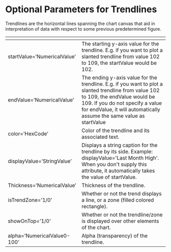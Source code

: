 # Optional Parameters for Trendlines

<PageHeader />

Trendlines are the horizontal lines spanning the chart canvas that aid in interpretation of data with respect to some previous predetermined figure.


| <!----> | <!----> |
| --- | --- |
| startValue=’NumericalValue’<br> | The starting y-axis value for the trendline. E.g. if you want to plot a slanted trendline from value 102 to 109, the startValue would be 102.<br> |
| endValue=’NumericalValue’<br> | The ending y-axis value for the trendline. E.g. if you want to plot a slanted trendline from value 102 to 109, the endValue would be 109. If you do not specify a value for endValue, it will automatically assume the same value as startValue<br> |
| color=’HexCode’<br> | Color of the trendline and its associated text.<br> |
| displayValue=’StringValue’<br> | Displays a string caption for the trendline by its side. Example: displayValue='Last Month High'. When you don't supply this attribute, it automatically takes the value of startValue.<br> |
| Thickness=’NumericalValue’<br> | Thickness of the trendline.<br> |
| isTrendZone=’1/0’<br> | Whether or not the trend displays a line, or a zone (filled colored rectangle).<br> |
| showOnTop=’1/0’<br> | Whether or not the trendline/zone is displayed over other elements of the chart.<br> |
| alpha=’NumericalValue0-100’<br> | Alpha (transparency) of the trendline.<br> |

<PageFooter />
